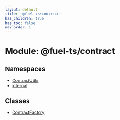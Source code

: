 ```yaml
---
layout: default
title: "@fuel-ts/contract"
has_children: true
has_toc: false
nav_order: 1
---
```


# Module: @fuel-ts/contract

## Namespaces

- [ContractUtils](namespaces/ContractUtils.md)
- [internal](namespaces/internal.md)

## Classes

- [ContractFactory](classes/ContractFactory.md)
